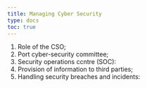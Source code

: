 ```yaml
---
title: Managing Cyber Security
type: docs
toc: true
---
```


1. Role of the CSO; 
2. Port cyber-security committee; 
3. Security operations ccntre (SOC):
4. Provision of information to third parties; 
5. Handling security breaches and incidents:
